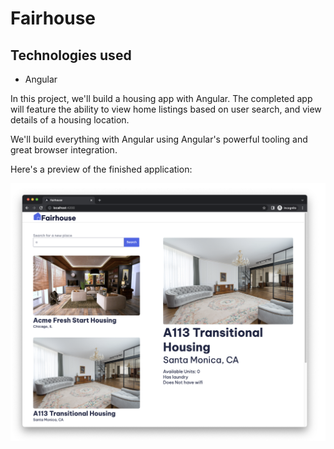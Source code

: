 # Fairhouse

## Technologies used
* Angular

In this project, we'll build a housing app with Angular. The completed app will feature the ability to view home listings based on user search, and view details of a housing location.

We'll build everything with Angular using Angular's powerful tooling and great browser integration.

Here's a preview of the finished application:

![Completed application - one column search results, second column search details](9yB5AM9sBgVwfTR.png)

